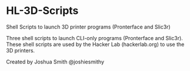HL-3D-Scripts
=============

Shell Scripts to launch 3D printer programs (Pronterface and Slic3r)


Three shell scripts to launch CLI-only programs (Pronterface and Slic3r). These shell scripts are used by the Hacker Lab (hackerlab.org) to use the 3D printers.

Created by Joshua Smith @joshiesmithy
